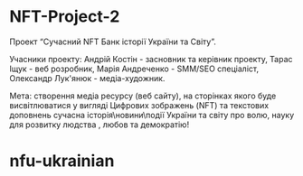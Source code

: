 # NFT-Project-2

Проект “Сучасний NFT Банк історії України та Світу”.

Учасники проекту: Андрій Костін - засновник та керівник проекту, Тарас Іщук - веб розробник, Марія Андреченко - SMM/SEO спеціаліст, Олександр Лук'янюк - медіа-художник.

Мета: створення медіа ресурсу (веб сайту), на сторінках якого буде висвітлюватися у вигляді Цифрових зображень (NFT) та текстових доповнень сучасна історія\новини\події України та світу про волю, науку для розвитку людства , любов та демократію! 
# nfu-ukrainian
